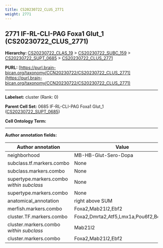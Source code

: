 ```yaml
---
title: CS20230722_CLUS_2771
weight: 2771
---
```

## 2771 IF-RL-CLI-PAG Foxa1 Glut_1 (CS20230722_CLUS_2771)
<b>Hierarchy: </b>
[CS20230722_CLAS_19](../CS20230722_CLAS_19) >
[CS20230722_SUBC_159](../CS20230722_SUBC_159) >
[CS20230722_SUPT_0685](../CS20230722_SUPT_0685) >
[CS20230722_CLUS_2771](../CS20230722_CLUS_2771)

**PURL:** [https://purl.brain-bican.org/taxonomy/CCN20230722/CS20230722_CLUS_2771](https://purl.brain-bican.org/taxonomy/CCN20230722/CS20230722_CLUS_2771)

---


**Labelset:** cluster (Rank: 0)

**Parent Cell Set:** 0685 IF-RL-CLI-PAG Foxa1 Glut_1 ([CS20230722_SUPT_0685](../CS20230722_SUPT_0685))



**Cell Ontology Term:** 

[MARKER GENES.]: #


---

[TRANSFERRED ANNOTATIONS.]: #


[AUTHOR ANNOTATION FIELDS.]: #


**Author annotation fields:**

| Author annotation | Value |
|-------------------|-------|
|neighborhood|MB-HB-Glut-Sero-Dopa|
|subclass.tf.markers.combo|None|
|subclass.markers.combo|None|
|supertype.markers.combo _within subclass_|None|
|supertype.markers.combo|None|
|anatomical_annotation|right above SUM|
|merfish.markers.combo|Foxa2,Mab21l2,Ebf2|
|cluster.TF.markers.combo|Foxa2,Dmrta2,Atf5,Lmx1a,Pou6f2,Bcl11b|
|cluster.markers.combo _within subclass_|Mab21l2|
|cluster.markers.combo|Foxa2,Mab21l2,Ebf2|
